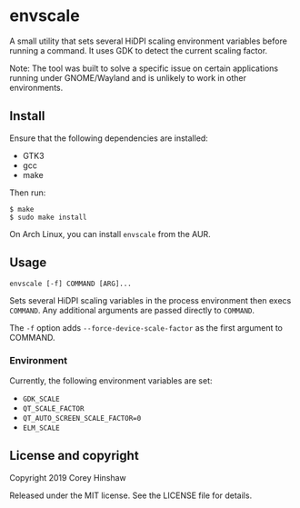 envscale
========

A small utility that sets several HiDPI scaling environment variables before
running a command. It uses GDK to detect the current scaling factor.

Note: The tool was built to solve a specific issue on certain applications
running under GNOME/Wayland and is unlikely to work in other environments.

## Install

Ensure that the following dependencies are installed:

  * GTK3
  * gcc
  * make

Then run:

    $ make
    $ sudo make install

On Arch Linux, you can install `envscale` from the AUR.

## Usage

    envscale [-f] COMMAND [ARG]...

Sets several HiDPI scaling variables in the process environment then execs
`COMMAND`. Any additional arguments are passed directly to `COMMAND`.

The `-f` option adds `--force-device-scale-factor` as the first argument to
COMMAND.

### Environment

Currently, the following environment variables are set:

  * `GDK_SCALE`
  * `QT_SCALE_FACTOR`
  * `QT_AUTO_SCREEN_SCALE_FACTOR=0`
  * `ELM_SCALE`

## License and copyright

Copyright 2019 Corey Hinshaw

Released under the MIT license. See the LICENSE file for details.
